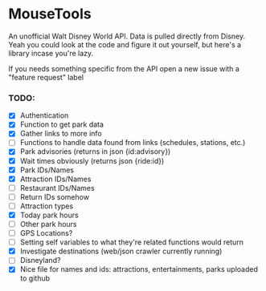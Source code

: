 # MouseTools

An unofficial Walt Disney World API. Data is pulled directly from Disney.
Yeah you could look at the code and figure it out yourself, but here's a library incase you're lazy.

If you needs something specific from the API open a new issue with a "feature request" label

### TODO:

- [x] Authentication
- [x] Function to get park data
- [x] Gather links to more info
- [ ] Functions to handle data found from links (schedules, stations, etc.)
- [x] Park advisories (returns in json {id:advisory})
- [x] Wait times obviously (returns json {ride:id})
- [x] Park IDs/Names
- [x] Attraction IDs/Names
- [ ] Restaurant IDs/Names
- [ ] Return IDs somehow
- [ ] Attraction types
- [x] Today park hours
- [ ] Other park hours
- [ ] GPS Locations?
- [ ] Setting self variables to what they're related functions would return
- [x] Investigate destinations (web/json crawler currently running)
- [ ] Disneyland?
- [x] Nice file for names and ids: attractions, entertainments, parks uploaded to github
